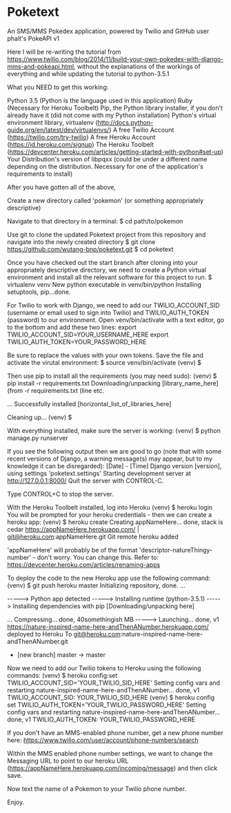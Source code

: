 # Poketext

An SMS/MMS Pokedex application, powered by Twilio and GitHub user phalt's PokeAPI v1

Here I will be re-writing the tutorial from https://www.twilio.com/blog/2014/11/build-your-own-pokedex-with-django-mms-and-pokeapi.html, without the explanations of the workings of everything and while updating the tutorial to python-3.5.1

What you NEED to get this working:

Python 3.5 (Python is the language used in this application)
Ruby (Necessary for Heroku Toolbelt)
Pip, the Python library installer, if you don't already have it (did not come with my Python installation)
Python's virtual environment library, virtualenv (http://docs.python-guide.org/en/latest/dev/virtualenvs/)
A free Twilio Account (https://twilio.com/try-twilio)
A free Heroku Account (https://id.heroku.com/signup)
The Heroku Toolbelt (https://devcenter.heroku.com/articles/getting-started-with-python#set-up)
Your Distribution's version of libpqxx (could be under a different name depending on the distribution. Necessary for one of the application's requirements to install)

After you have gotten all of the above,

Create a new directory called 'pokemon' (or something appropriately descriptive)

Navigate to that directory in a terminal:
$ cd path/to/pokemon

Use git to clone the updated Poketext project from this repository and navigate into the newly created directory
$ git clone https://github.com/wutang-bnp/poketext.git
$ cd poketext

Once you have checked out the start branch after cloning into your appropriately descriptive directory, we need to create a Python virtual environment and install all the relevant software for this project to run. 
$ virtualenv venv
New python executable in venv/bin/python
Installing setuptools, pip...done.

For Twilio to work with Django, we need to add our TWILIO_ACCOUNT_SID (username or email used to sign into Twilio) and TWILIO_AUTH_TOKEN (password) to our environment. Open venv/bin/activate with a text editor, go to the bottom and add these two lines:
export TWILIO_ACCOUNT_SID=YOUR_USERNAME_HERE
export TWILIO_AUTH_TOKEN=YOUR_PASSWORD_HERE

Be sure to replace the values with your own tokens. Save the file and activate the virutal environment:
$ source venv/bin/activate
(venv) $

Then use pip to install all the requirements (you may need sudo):
(venv) $ pip install -r requirements.txt
Downloading/unpacking [library_name_here] (from -r requirements.txt (line etc.

...
Successfully installed [horizontal_list_of_libraries_here]

Cleaning up...
(venv) $

With everything installed, make sure the server is working:
(venv) $ python manage.py runserver

If you see the following output then we are good to go (note that with some recent versions of Django, a warning message(s) may appear, but to my knowledge it can be disregarded):
[Date] - [Time]
Django version [version], using settings 'poketext.settings'
Starting development server at http://127.0.0.1:8000/
Quit the server with CONTROL-C.

Type CONTROL+C to stop the server.

With the Heroku Toolbelt installed, log into Heroku
(venv) $ heroku login
You will be prompted for your heroku credentials - then we can create a heroku app:
(venv) $ heroku create
Creating appNameHere... done, stack is cedar
https://appNameHere.herokuapp.com/ | git@heroku.com:appNameHere.git
Git remote heroku added

'appNameHere' will probably be of the format 'descriptor-natureThingy-number' - don't worry. You can change this. Refer to:
https://devcenter.heroku.com/articles/renaming-apps

To deploy the code to the new Heroku app use the following command:
(venv) $ git push heroku master
Initializing repository, done.
...

-----> Python app detected
-----> Installing runtime (python-3.5.1)
-----> Installing dependencies with pip
      [Downloading/unpacking here]

...
Compressing... done, 40somethingish MB
-----> Launching... done, v1
    https://nature-inspired-name-here-andThenANumber.herokuapp.com/ deployed to Heroku
To git@heroku.com:nature-inspired-name-here-andThenANumber.git
* [new branch]      master -> master

Now we need to add our Twilio tokens to Heroku using the following commands:
(venv) $ heroku config:set TWILIO_ACCOUNT_SID='YOUR_TWILIO_SID_HERE'
Setting config vars and restarting nature-inspired-name-here-andThenANumber... done, v1
TWILIO_ACCOUNT_SID: YOUR_TWILIO_SID_HERE
(venv) $ heroku config set TWILIO_AUTH_TOKEN='YOUR_TWILIO_PASSWORD_HERE'
Setting config vars and restarting nature-inspired-name-here-andThenANumber... done, v1
TWILIO_AUTH_TOKEN: YOUR_TWILIO_PASSWORD_HERE

If you don't have an MMS-enabled phone number, get a new phone number here: https://www.twilio.com/user/account/phone-numbers/search

Within the MMS enabled phone number settings, we want to change the Messaging URL to point to our heroku URL (https://appNameHere.herokuapp.com/incoming/message) and then click save.

Now text the name of a Pokemon to your Twilio phone number. 

Enjoy.
